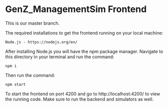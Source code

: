# GenZ_ManagementSim Frontend

This is our master branch.

The required installations to get the frontend running on your local machine:

	Node.js - https://nodejs.org/en/

After installing Node.js you will have the npm package manager. Navigate to this directory in your terminal and run the command:

	npm i

Then run the command:

	npm start

To start the frontend on port 4200 and go to http://localhost:4200/ to view the running code. Make sure to run the backend and simulators as well.